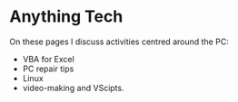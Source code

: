 # Anything Tech

On these pages I discuss activities centred around the PC: 

- VBA for Excel
- PC repair tips
- Linux
- video-making and VScipts.